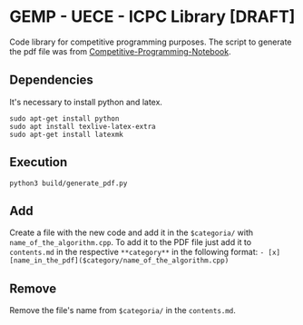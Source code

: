 # GEMP - UECE - ICPC Library [DRAFT]

Code library for competitive programming purposes.
The script to generate the pdf file was from [Competitive-Programming-Notebook](https://github.com/PauloMiranda98/Competitive-Programming-Notebook).

## Dependencies

It's necessary to install python and latex.

```script
sudo apt-get install python
sudo apt install texlive-latex-extra
sudo apt-get install latexmk
```

## Execution

```script
python3 build/generate_pdf.py
```

## Add

Create a file with the new code and add it in the `$categoria/` with `name_of_the_algorithm.cpp`. To add it to the PDF file just add it to `contents.md` in the respective `**category**` in the following format: `- [x] [name_in_the_pdf]($category/name_of_the_algorithm.cpp)`

## Remove

Remove the file's name from `$categoria/` in the `contents.md`.